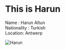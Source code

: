 # This is Harun

Name : Harun Altun  
Nationality : Turkish  
Location: Antwerp  

![Harun](https://avatars0.githubusercontent.com/u/62182810?s=400&u=c342796a38037483beaddec59a74aad956d137e0&v=4)